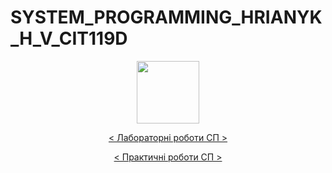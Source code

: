 #                    SYSTEM_PROGRAMMING_HRIANYK_H_V_CIT119D
<head>
        <p align="center">
        <a href="http://blogs.kpi.kharkov.ua/v2/asm/laboratornye-raboty-sp/" target="_blank">
            <img src="https://github.com/hhrianyk/SYSTEM_PROGRAMMING_HRIANYK_H_V_CIT119D/blob/main/Доп.%20матреріал/favicon.ico" height="100px">
        </a>
        <p align="center">
        <a href="http://blogs.kpi.kharkov.ua/v2/asm/laboratornye-raboty-sp/" target="_blank">
            < Лабораторні роботи СП >
        </a>
         <p align="center">
        <a href="http://blogs.kpi.kharkov.ua/v2/asm/prakticheskie-zanyatiya-sp/" target="_blank">
            < Практичні роботи СП >
        </a>
    </p>
</head>
